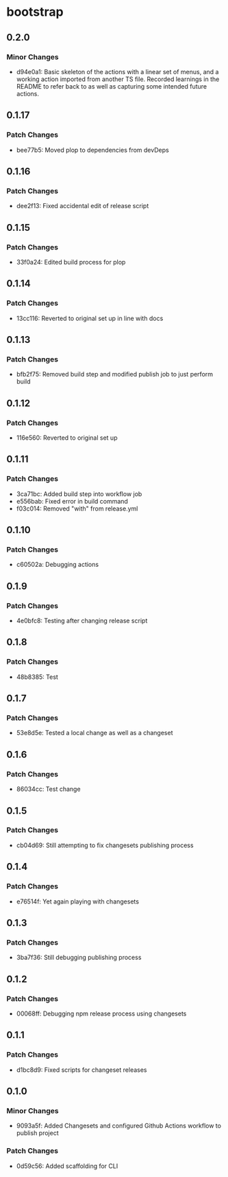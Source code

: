 # bootstrap

## 0.2.0

### Minor Changes

- d94e0a1: Basic skeleton of the actions with a linear set of menus, and a working action imported from another TS file. Recorded learnings in the README to refer back to as well as capturing some intended future actions.

## 0.1.17

### Patch Changes

- bee77b5: Moved plop to dependencies from devDeps

## 0.1.16

### Patch Changes

- dee2f13: Fixed accidental edit of release script

## 0.1.15

### Patch Changes

- 33f0a24: Edited build process for plop

## 0.1.14

### Patch Changes

- 13cc116: Reverted to original set up in line with docs

## 0.1.13

### Patch Changes

- bfb2f75: Removed build step and modified publish job to just perform build

## 0.1.12

### Patch Changes

- 116e560: Reverted to original set up

## 0.1.11

### Patch Changes

- 3ca71bc: Added build step into workflow job
- e556bab: Fixed error in build command
- f03c014: Removed "with" from release.yml

## 0.1.10

### Patch Changes

- c60502a: Debugging actions

## 0.1.9

### Patch Changes

- 4e0bfc8: Testing after changing release script

## 0.1.8

### Patch Changes

- 48b8385: Test

## 0.1.7

### Patch Changes

- 53e8d5e: Tested a local change as well as a changeset

## 0.1.6

### Patch Changes

- 86034cc: Test change

## 0.1.5

### Patch Changes

- cb04d69: Still attempting to fix changesets publishing process

## 0.1.4

### Patch Changes

- e76514f: Yet again playing with changesets

## 0.1.3

### Patch Changes

- 3ba7f36: Still debugging publishing process

## 0.1.2

### Patch Changes

- 00068ff: Debugging npm release process using changesets

## 0.1.1

### Patch Changes

- d1bc8d9: Fixed scripts for changeset releases

## 0.1.0

### Minor Changes

- 9093a5f: Added Changesets and configured Github Actions workflow to publish project

### Patch Changes

- 0d59c56: Added scaffolding for CLI
